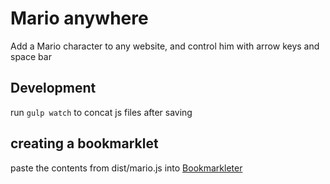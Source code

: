 # Mario anywhere

Add a Mario character to any website, and control him with arrow keys and space bar

## Development

run `gulp watch` to concat js files after saving

## creating a bookmarklet
paste the contents from dist/mario.js into [Bookmarkleter](https://chriszarate.github.io/bookmarkleter/)
